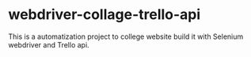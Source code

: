 # webdriver-collage-trello-api
This is a automatization project to college website build it with Selenium webdriver and Trello api.
